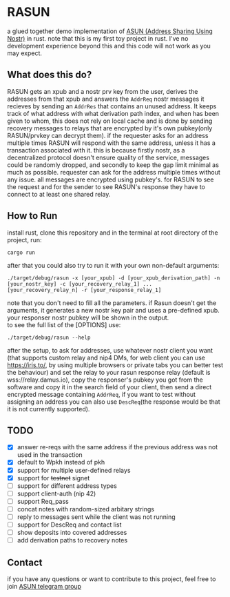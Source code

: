 # RASUN
a glued together demo implementation of [ASUN (Address Sharing Using Nostr)](https://github.com/PraiseTheMithra/ASUN) in rust.
note that this is my first toy project in rust. I've no development experience beyond this and this code will not work as you may expect.
## What does this do?
RASUN gets an xpub and a nostr prv key from the user, derives the addresses from that xpub and answers the `AddrReq` nostr messages it recieves by sending an `AddrRes` that contains an unused address. It keeps track of what address with what derivation path index, and when has been given to whom, this does not rely on local cache and is done by sending recovery messages to relays that are encrypted by it's own pubkey(only RASUN/prvkey can decrypt them). if the requester asks for an address multiple times RASUN will respond with the same address, unless it has a transaction associated with it. this is because firstly nostr, as a decentralized protocol doesn't ensure quality of the service, messages could be randomly dropped, and secondly to keep the gap limit minimal as much as possible. requester can ask for the address multiple times without any issue. all messages are encrypted using pubkey's. for RASUN to see the request and for the sender to see RASUN's response they have to connect to at least one shared relay. 
## How to Run
install rust, clone this repository and in the terminal at root directory of the project, run:
```
cargo run 
```
after that you could also try to run it with your own non-default arguments:
```
./target/debug/rasun -x [your_xpub] -d [your_xpub_derivation_path] -n [your_nostr_key] -c [your_recovery_relay_1] ... [your_recovery_relay_n] -r [your_response_relay_1] 
```
note that you don't need to fill all the parameters. if Rasun doesn't get the arguments, it generates a new nostr key pair and uses a pre-defined xpub.
your responser nostr pubkey will be shown in the output.<br> to see the full list of the [OPTIONS] use:
```
./target/debug/rasun --help
```

after the setup, to ask for addresses, use whatever nostr client you want (that supports custom relay and nip4 DMs, for web client you can use https://iris.to/, by using multiple browsers or private tabs you can better test the behaviour) and set the relay to your rasun response relay (default is wss://relay.damus.io), copy the responser's pubkey you got from the software and copy it in the search field of your client, then send a direct encrypted message containing `AddrReq`, if you want to test without assigning an address you can also use `DescReq`(the response would be that it is not currently supported).


## TODO
- [x] answer re-reqs with the same address if the previous address was not used in the transaction
- [x] default to Wpkh instead of pkh
- [x] support for multiple user-defined relays
- [x] support for ~~testnet~~ signet
- [ ] support for different address types
- [ ] support client-auth (nip 42)
- [ ] support Req_pass
- [ ] concat notes with random-sized arbitary strings
- [ ] reply to messages sent while the client was not running
- [ ] support for DescReq and contact list
- [ ] show deposits into covered addresses
- [ ] add derivation paths to recovery notes

## Contact
if you have any questions or want to contribute to this project, feel free to join [ASUN telegram group](https://t.me/ASUNDEV)